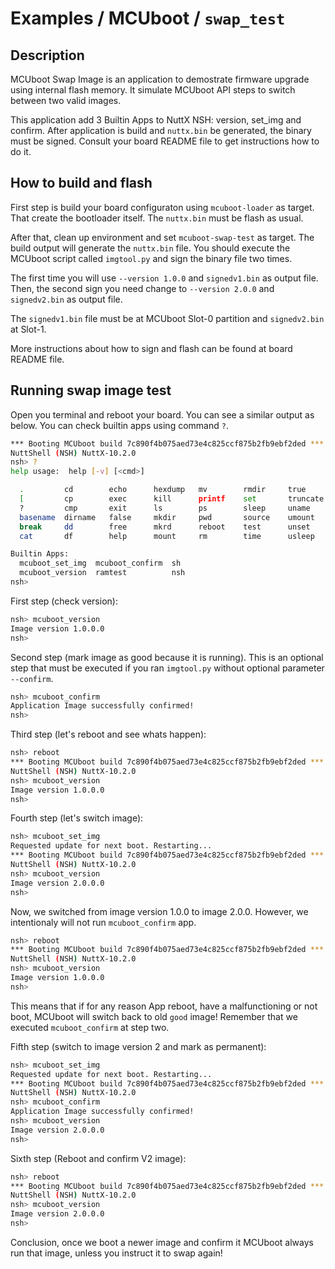 # Examples / MCUboot / `swap_test`

## Description

MCUboot Swap Image is an application to demostrate firmware upgrade using
internal flash memory. It simulate MCUboot API steps to switch between two
valid images.

This application add 3 Builtin Apps to NuttX NSH: version, set_img and confirm.
After application is build and `nuttx.bin` be generated, the binary must be
signed. Consult your board README file to get instructions how to do it.

## How to build and flash

First step is build your board configuraton using `mcuboot-loader` as target.
That create the bootloader itself. The `nuttx.bin` must be flash as usual.

After that, clean up environment and set `mcuboot-swap-test` as target. The
build output will generate the `nuttx.bin` file. You should execute the MCUboot
script called `imgtool.py` and sign the binary file two times.

The first time you will use `--version 1.0.0` and `signedv1.bin` as output file.
Then, the second sign you need change to `--version 2.0.0` and `signedv2.bin`
as output file.

The `signedv1.bin` file must be at MCUboot Slot-0 partition and `signedv2.bin`
at Slot-1.

More instructions about how to sign and flash can be found at board README file.

## Running swap image test

Open you terminal and reboot your board. You can see a similar output as below.
You can check builtin apps using command `?`.

```bash
*** Booting MCUboot build 7c890f4b075aed73e4c825ccf875b2fb9ebf2ded ***
NuttShell (NSH) NuttX-10.2.0
nsh> ?
help usage:  help [-v] [<cmd>]

  .         cd        echo      hexdump   mv        rmdir     true      xd
  [         cp        exec      kill      printf    set       truncate
  ?         cmp       exit      ls        ps        sleep     uname
  basename  dirname   false     mkdir     pwd       source    umount
  break     dd        free      mkrd      reboot    test      unset
  cat       df        help      mount     rm        time      usleep

Builtin Apps:
  mcuboot_set_img  mcuboot_confirm  sh
  mcuboot_version  ramtest          nsh
nsh>
```

First step (check version):

```bash
nsh> mcuboot_version
Image version 1.0.0.0
nsh>
```

Second step (mark image as good because it is running). This is an optional
step that must be executed if you ran `imgtool.py` without optional parameter
`--confirm`.

```bash
nsh> mcuboot_confirm
Application Image successfully confirmed!
nsh>
```

Third step (let's reboot and see whats happen):

```bash
nsh> reboot
*** Booting MCUboot build 7c890f4b075aed73e4c825ccf875b2fb9ebf2ded ***
NuttShell (NSH) NuttX-10.2.0
nsh> mcuboot_version
Image version 1.0.0.0
nsh>
```

Fourth step (let's switch image):

```bash
nsh> mcuboot_set_img
Requested update for next boot. Restarting...
*** Booting MCUboot build 7c890f4b075aed73e4c825ccf875b2fb9ebf2ded ***
NuttShell (NSH) NuttX-10.2.0
nsh> mcuboot_version
Image version 2.0.0.0
nsh>
```

Now, we switched from image version 1.0.0 to image 2.0.0. However, we intentionaly
will not run `mcuboot_confirm` app.

```bash
nsh> reboot
*** Booting MCUboot build 7c890f4b075aed73e4c825ccf875b2fb9ebf2ded ***
NuttShell (NSH) NuttX-10.2.0
nsh> mcuboot_version
Image version 1.0.0.0
nsh>
```

This means that if for any reason App reboot, have a malfunctioning or not boot,
MCUboot will switch back to old `good` image! Remember that we executed
`mcuboot_confirm` at step two.

Fifth step (switch to image version 2 and mark as permanent):

```bash
nsh> mcuboot_set_img
Requested update for next boot. Restarting...
*** Booting MCUboot build 7c890f4b075aed73e4c825ccf875b2fb9ebf2ded ***
NuttShell (NSH) NuttX-10.2.0
nsh> mcuboot_confirm
Application Image successfully confirmed!
nsh> mcuboot_version
Image version 2.0.0.0
nsh>
```

Sixth step (Reboot and confirm V2 image):

```bash
nsh> reboot
*** Booting MCUboot build 7c890f4b075aed73e4c825ccf875b2fb9ebf2ded ***
NuttShell (NSH) NuttX-10.2.0
nsh> mcuboot_version
Image version 2.0.0.0
nsh>
```

Conclusion, once we boot a newer image and confirm it MCUboot always run that
image, unless you instruct it to swap again!
